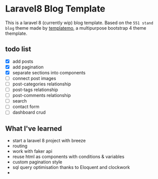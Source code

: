 # Laravel8 Blog Template

This is a laravel 8 (currently wip) blog template.
Based on the `551 stand blog` theme made by [templatemo](https://templatemo.com/tm-551-stand-blog), a multipurpose bootstrap 4 theme themplate.

## todo list

- [x] add posts
- [x] add pagination
- [x] separate sections into components
- [ ] connect post images
- [ ] post-categories relationship
- [ ] post-tags relationship
- [ ] post-comments relationship
- [ ] search
- [ ] contact form
- [ ] dashboard crud

## What I've learned

* start a laravel 8 project with breeze
* routing
* work with faker api
* reuse html as components with conditions & variables
* custom pagination style
* sql query optimisation thanks to Eloquent and clockwork
* 
